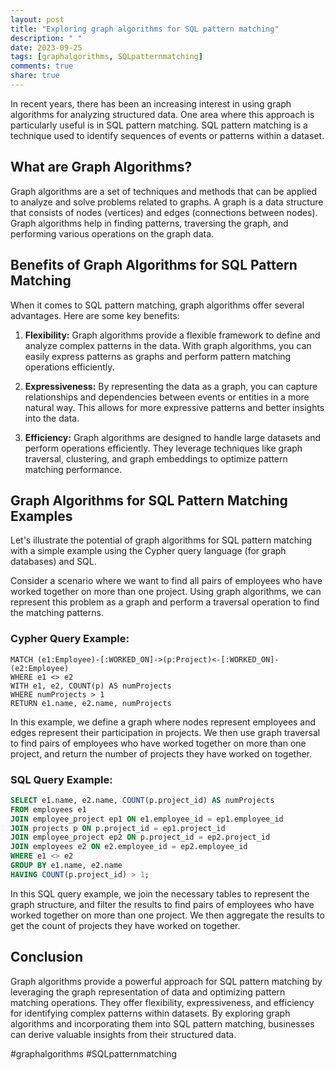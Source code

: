 ```yaml
---
layout: post
title: "Exploring graph algorithms for SQL pattern matching"
description: " "
date: 2023-09-25
tags: [graphalgorithms, SQLpatternmatching]
comments: true
share: true
---
```


In recent years, there has been an increasing interest in using graph algorithms for analyzing structured data. One area where this approach is particularly useful is in SQL pattern matching. SQL pattern matching is a technique used to identify sequences of events or patterns within a dataset.

## What are Graph Algorithms?

Graph algorithms are a set of techniques and methods that can be applied to analyze and solve problems related to graphs. A graph is a data structure that consists of nodes (vertices) and edges (connections between nodes). Graph algorithms help in finding patterns, traversing the graph, and performing various operations on the graph data.

## Benefits of Graph Algorithms for SQL Pattern Matching

When it comes to SQL pattern matching, graph algorithms offer several advantages. Here are some key benefits:

1. **Flexibility:** Graph algorithms provide a flexible framework to define and analyze complex patterns in the data. With graph algorithms, you can easily express patterns as graphs and perform pattern matching operations efficiently.

2. **Expressiveness:** By representing the data as a graph, you can capture relationships and dependencies between events or entities in a more natural way. This allows for more expressive patterns and better insights into the data.

3. **Efficiency:** Graph algorithms are designed to handle large datasets and perform operations efficiently. They leverage techniques like graph traversal, clustering, and graph embeddings to optimize pattern matching performance.

## Graph Algorithms for SQL Pattern Matching Examples

Let's illustrate the potential of graph algorithms for SQL pattern matching with a simple example using the Cypher query language (for graph databases) and SQL.

Consider a scenario where we want to find all pairs of employees who have worked together on more than one project. Using graph algorithms, we can represent this problem as a graph and perform a traversal operation to find the matching patterns.

### Cypher Query Example:

```cypher
MATCH (e1:Employee)-[:WORKED_ON]->(p:Project)<-[:WORKED_ON]-(e2:Employee)
WHERE e1 <> e2
WITH e1, e2, COUNT(p) AS numProjects
WHERE numProjects > 1
RETURN e1.name, e2.name, numProjects
```

In this example, we define a graph where nodes represent employees and edges represent their participation in projects. We then use graph traversal to find pairs of employees who have worked together on more than one project, and return the number of projects they have worked on together.

### SQL Query Example:

```sql
SELECT e1.name, e2.name, COUNT(p.project_id) AS numProjects
FROM employees e1
JOIN employee_project ep1 ON e1.employee_id = ep1.employee_id
JOIN projects p ON p.project_id = ep1.project_id
JOIN employee_project ep2 ON p.project_id = ep2.project_id
JOIN employees e2 ON e2.employee_id = ep2.employee_id
WHERE e1 <> e2
GROUP BY e1.name, e2.name
HAVING COUNT(p.project_id) > 1;
```

In this SQL query example, we join the necessary tables to represent the graph structure, and filter the results to find pairs of employees who have worked together on more than one project. We then aggregate the results to get the count of projects they have worked on together.

## Conclusion

Graph algorithms provide a powerful approach for SQL pattern matching by leveraging the graph representation of data and optimizing pattern matching operations. They offer flexibility, expressiveness, and efficiency for identifying complex patterns within datasets. By exploring graph algorithms and incorporating them into SQL pattern matching, businesses can derive valuable insights from their structured data.

#graphalgorithms #SQLpatternmatching